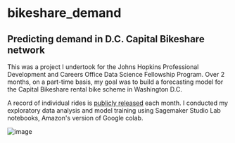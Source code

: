 # bikeshare_demand
## Predicting demand in D.C. Capital Bikeshare network

This was a project I undertook for the Johns Hopkins Professional Development and Careers Office Data Science Fellowship Program.
Over 2 months, on a part-time basis, my goal was to build a forecasting model for the Capital Bikeshare rental bike scheme in Washington D.C.

A record of individual rides is [publicly released](https://capitalbikeshare.com/system-data) each month. 
I conducted my exploratory data analysis and model training using Sagemaker Studio Lab notebooks, Amazon's version of Google colab.

![image](https://github.com/sjjerjian/bikeshare_demand/assets/10441168/64da5ffb-89b5-4f88-80ac-856d027cd0b2)



